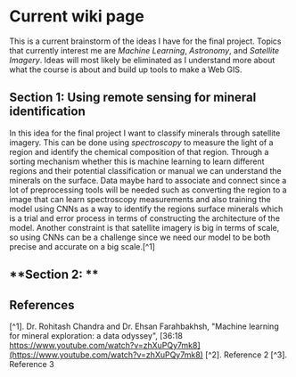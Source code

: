 # **Current wiki page**

This is a current brainstorm of the ideas I have for the final project. Topics that currently interest me are *Machine Learning*, *Astronomy*, and *Satellite Imagery*. Ideas will most likely be eliminated as I understand more about what the course is about and build up tools to make a Web GIS.

## **Section 1: Using remote sensing for mineral identification**
In this idea for the final project I want to classify minerals through satellite imagery. This can be done using *spectroscopy* to measure the light of a region and identify the chemical composition of that region. Through a sorting mechanism whether this is machine learning to learn different regions and their potential classification or manual we can understand the minerals on the surface. Data maybe hard to associate and connect since a lot of preprocessing tools will be needed such as converting the region to a image that can learn spectroscopy measurements and also training the model using CNNs as a way to identify the regions surface minerals which is a trial and error process in terms of constructing the architecture of the model. Another constraint is that satellite imagery is big in terms of scale, so using CNNs can be a challenge since we need our model to be both precise and accurate on a big scale.[^1] 

## **Section 2: **

## References
[^1]. Dr. Rohitash Chandra and Dr. Ehsan Farahbakhsh, "Machine learning for mineral exploration: a data odyssey", [36:18 https://www.youtube.com/watch?v=zhXuPQy7mk8](https://www.youtube.com/watch?v=zhXuPQy7mk8)
[^2]. Reference 2
[^3]. Reference 3
